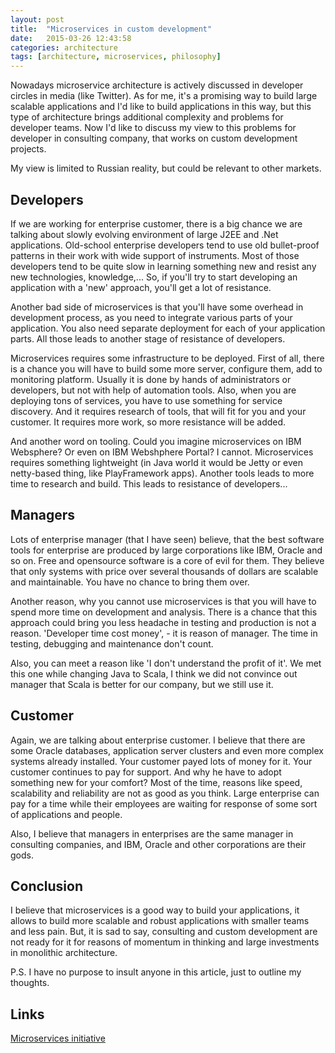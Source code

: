 ```yaml
---
layout: post
title:  "Microservices in custom development"
date:   2015-03-26 12:43:58
categories: architecture
tags: [architecture, microservices, philosophy]
---
```


Nowadays microservice architecture is actively discussed in developer circles in media (like Twitter).
As for me, it's a promising way to build large scalable applications and I'd like to build applications in this way, but this type of architecture brings additional complexity and problems for developer teams. Now I'd like to discuss my view to this problems for developer in consulting company, that works on custom development projects.

My view is limited to Russian reality, but could be relevant to other markets.

## Developers

If we are working for enterprise customer, there is a big chance we are talking about slowly evolving environment of large J2EE and .Net applications.
Old-school enterprise developers tend to use old bullet-proof patterns in their work with wide support of instruments.
Most of those developers tend to be quite slow in learning something new and resist any new technologies, knowledge,...
So, if you'll try to start developing an application with a 'new' approach, you'll get a lot of resistance.

Another bad side of microservices is that you'll have some overhead in development process, as you need to integrate various parts of your application.
You also need separate deployment for each of your application parts. All those leads to another stage of resistance of developers.

Microservices requires some infrastructure to be deployed. First of all, there is a chance you will have to build some more server, configure them, add to monitoring platform. Usually it is done by hands of administrators or developers, but not with help of automation tools.
Also, when you are deploying tons of services, you have to use something for service discovery. And it requires research of tools, that will fit for you and your customer. It requires more work, so more resistance will be added.

And another word on tooling. Could you imagine microservices on IBM Websphere? Or even on IBM Webshphere Portal? I cannot.
Microservices requires something lightweight (in Java world it would be Jetty or even netty-based thing, like PlayFramework apps). Another tools leads to more time to research and build. This leads to resistance of developers...

## Managers

Lots of enterprise manager (that I have seen) believe, that the best software tools for enterprise are produced by large corporations like IBM, Oracle and so on.
Free and opensource software is a core of evil for them. They believe that only systems with price over several thousands of dollars are scalable and maintainable.
You have no chance to bring them over.

Another reason, why you cannot use microservices is that you will have to spend more time on development and analysis. There is a chance that this approach could bring you less headache in testing and production is not a reason. 'Developer time cost money', - it is reason of manager. The time in testing, debugging and maintenance don't count.

Also, you can meet a reason like 'I don't understand the profit of it'. We met this one while changing Java to Scala, I think we did not convince out manager that Scala is better for our company, but we still use it.

## Customer

Again, we are talking about enterprise customer. I believe that there are some Oracle databases, application server clusters and even more complex systems already installed.
Your customer payed lots of money for it. Your customer continues to pay for support. And why he have to adopt something new for your comfort? Most of the time, reasons like speed, scalability and reliability are not as good as you think. Large enterprise can pay for a time while their employees are waiting for response of some sort of applications and people.

Also, I believe that managers in enterprises are the same manager in consulting companies, and IBM, Oracle and other corporations are their gods.

## Conclusion

I believe that microservices is a good way to build your applications, it allows to build more scalable and robust applications with smaller teams and less pain.
But, it is sad to say, consulting and custom development are not ready for it for reasons of momentum in thinking and large investments in monolithic architecture.

P.S. I have no purpose to insult anyone in this article, just to outline my thoughts.

## Links

[Microservices initiative](http://microservices.io/)
